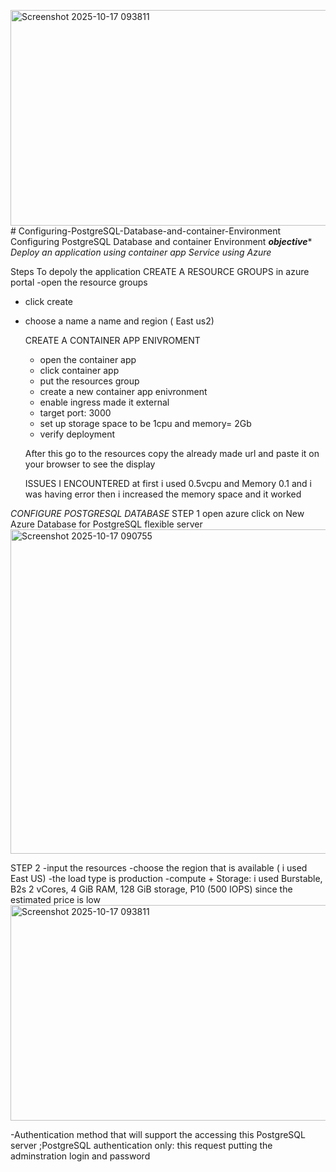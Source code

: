 <img width="901" height="345" alt="Screenshot 2025-10-17 093811" src="https://github.com/user-attachments/assets/9c970dcf-acc1-442d-b85f-6b5dffab7fee" /># Configuring-PostgreSQL-Database-and-container-Environment
Configuring PostgreSQL Database and container Environment
***objective****
*Deploy an application using container app Service using Azure*

Steps To depoly the application
CREATE A RESOURCE GROUPS
in azure portal
-open the resource groups
- click create
- choose a name a name and region ( East us2)

  CREATE A CONTAINER APP ENIVROMENT
  - open the container app
  - click container app
  - put the resources group
  - create a new container app enivronment
  - enable ingress made it external
  - target port: 3000
  - set up storage space to be 1cpu and memory= 2Gb
  - verify deployment

  After this go to the resources copy the already made url and paste it on your browser to see the display

  ISSUES I ENCOUNTERED
  at first i used 0.5vcpu and Memory 0.1 and i was having error then i increased the memory space and it worked
  
*CONFIGURE POSTGRESQL DATABASE*
STEP 1
open azure click on New Azure Database for PostgreSQL flexible server
<img width="649" height="519" alt="Screenshot 2025-10-17 090755" src="https://github.com/user-attachments/assets/4672e36f-d823-4217-84fb-90e73ba8a7e9" />

STEP 2
-input the resources 
-choose the region that is available ( i used East US)
-the load type is production 
-compute + Storage: i used Burstable, B2s
2 vCores, 4 GiB RAM, 128 GiB storage, P10 (500 IOPS) since the estimated price is low
<img width="901" height="345" alt="Screenshot 2025-10-17 093811" src="https://github.com/user-attachments/assets/e1110aa8-8e7b-4592-af60-aafae519591e" />

-Authentication method that will support the accessing this PostgreSQL server 
;PostgreSQL authentication only: this request putting the adminstration login and password

